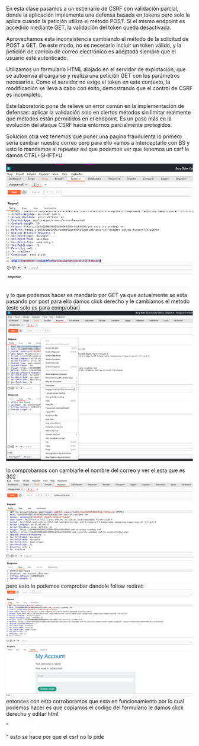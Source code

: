 En esta clase pasamos a un escenario de CSRF con validación parcial, donde la aplicación implementa una defensa basada en tokens pero solo la aplica cuando la petición utiliza el método POST. Si el mismo endpoint es accedido mediante GET, la validación del token queda desactivada.

Aprovechamos esta inconsistencia cambiando el método de la solicitud de POST a GET. De este modo, no es necesario incluir un token válido, y la petición de cambio de correo electrónico es aceptada siempre que el usuario esté autenticado.

Utilizamos un formulario HTML alojado en el servidor de explotación, que se autoenvía al cargarse y realiza una petición GET con los parámetros necesarios. Como el servidor no exige el token en este contexto, la modificación se lleva a cabo con éxito, demostrando que el control de CSRF es incompleto.

Este laboratorio pone de relieve un error común en la implementación de defensas: aplicar la validación solo en ciertos métodos sin limitar realmente qué métodos están permitidos en el endpoint. Es un paso más en la evolución del ataque CSRF hacia entornos parcialmente protegidos.

Solucion
otra vez tenemos que poner una pagina fraudulenta
lo primero seria cambiar nuestro correo pero para ello vamos a interceptarlo con BS y esto lo mandamos al repeater
asi que podemos ver que tenemos un csrf le damos CTRL+SHIFT+U

![Pasted_image_20250722174024.png](Imagenes/Pasted_image_20250722174024.png)

y lo que podemos hacer es mandarlo por GET ya que actualmente se esta pasando por post para ello damos click derecho y le cambiamos el metodo (esto solo es para comprobar)
![Pasted_image_20250722174955.png](Imagenes/Pasted_image_20250722174955.png)

lo comprobamos con cambiarle el nombre del correo y ver el esta que es 302
![Pasted_image_20250722175246.png](Imagenes/Pasted_image_20250722175246.png)
pero esto lo podemos comprobar dandole follow redirec
![Pasted_image_20250722175402.png](Imagenes/Pasted_image_20250722175402.png)
entonces con esto corroboramos que esta en funcionamiento por lo cual podemos hacer es que copiamos el codigo del formulario le damos click derecho y editar html

"
<form class="login-form" name="change-email-form" action="https://0a4d00880366100380e603ee00cb0090.web-security-academy.net/my-account/change-email" method="GET">
    <input type="hidden" name="email" value="pwned@pwned.com">
</form>

<script>
        document.forms[0].submit();
</script>
"
esto se hace por que el csrf no lo pide
